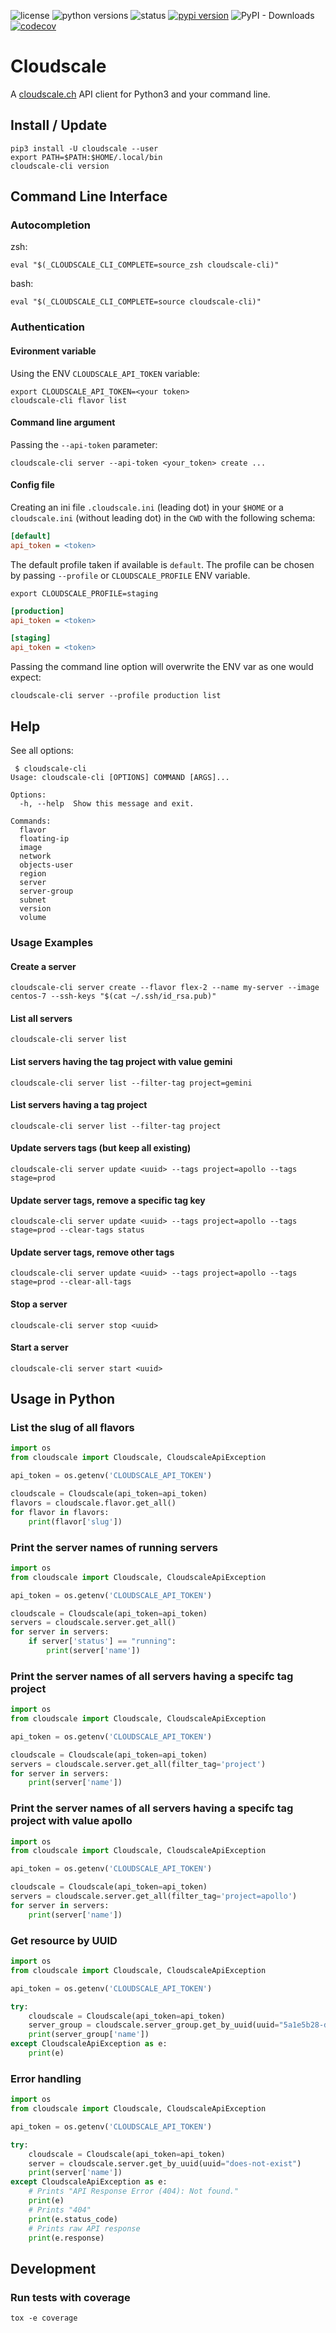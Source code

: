 ![license](https://img.shields.io/pypi/l/cloudscale.svg)
![python versions](https://img.shields.io/pypi/pyversions/cloudscale.svg)
![status](https://img.shields.io/pypi/status/cloudscale.svg)
[![pypi version](https://img.shields.io/pypi/v/cloudscale.svg)](https://pypi.org/project/cloudscale/)
![PyPI - Downloads](https://img.shields.io/pypi/dw/cloudscale)
[![codecov](https://codecov.io/gh/resmo/python-cloudscale/branch/master/graph/badge.svg)](https://codecov.io/gh/resmo/python-cloudscale)



# Cloudscale

A [cloudscale.ch](https://www.cloudscale.ch) API client for Python3 and your command line.

## Install / Update

~~~
pip3 install -U cloudscale --user
export PATH=$PATH:$HOME/.local/bin
cloudscale-cli version
~~~

## Command Line Interface

### Autocompletion

zsh:
~~~shell
eval "$(_CLOUDSCALE_CLI_COMPLETE=source_zsh cloudscale-cli)"
~~~

bash:
~~~shell
eval "$(_CLOUDSCALE_CLI_COMPLETE=source cloudscale-cli)"
~~~

### Authentication

#### Evironment variable

Using the ENV `CLOUDSCALE_API_TOKEN` variable:

~~~shell
export CLOUDSCALE_API_TOKEN=<your token>
cloudscale-cli flavor list
~~~

#### Command line argument

Passing the `--api-token` parameter:

~~~shell
cloudscale-cli server --api-token <your_token> create ...
~~~

#### Config file

Creating an ini file `.cloudscale.ini` (leading dot) in your `$HOME` or a `cloudscale.ini` (without leading dot) in the `CWD` with the following schema:

~~~ini
[default]
api_token = <token>
~~~

The default profile taken if available is `default`. The profile can be chosen by passing `--profile` or `CLOUDSCALE_PROFILE` ENV variable.

~~~
export CLOUDSCALE_PROFILE=staging
~~~

~~~ini
[production]
api_token = <token>

[staging]
api_token = <token>
~~~

Passing the command line option will overwrite the ENV var as one would expect:
~~~
cloudscale-cli server --profile production list
~~~

## Help

See all options:

~~~shell
 $ cloudscale-cli
Usage: cloudscale-cli [OPTIONS] COMMAND [ARGS]...

Options:
  -h, --help  Show this message and exit.

Commands:
  flavor
  floating-ip
  image
  network
  objects-user
  region
  server
  server-group
  subnet
  version
  volume
~~~

### Usage Examples

#### Create a server

~~~shell
cloudscale-cli server create --flavor flex-2 --name my-server --image centos-7 --ssh-keys "$(cat ~/.ssh/id_rsa.pub)"
~~~

#### List all servers

~~~shell
cloudscale-cli server list
~~~

#### List servers having the tag project with value gemini

~~~shell
cloudscale-cli server list --filter-tag project=gemini
~~~

#### List servers having a tag project

~~~shell
cloudscale-cli server list --filter-tag project
~~~

#### Update servers tags (but keep all existing)

~~~shell
cloudscale-cli server update <uuid> --tags project=apollo --tags stage=prod
~~~

#### Update server tags, remove a specific tag key

~~~shell
cloudscale-cli server update <uuid> --tags project=apollo --tags stage=prod --clear-tags status
~~~

#### Update server tags, remove other tags

~~~shell
cloudscale-cli server update <uuid> --tags project=apollo --tags stage=prod --clear-all-tags
~~~

#### Stop a server

~~~shell
cloudscale-cli server stop <uuid>
~~~

#### Start a server

~~~shell
cloudscale-cli server start <uuid>
~~~

## Usage in Python

### List the slug of all flavors
~~~python
import os
from cloudscale import Cloudscale, CloudscaleApiException

api_token = os.getenv('CLOUDSCALE_API_TOKEN')

cloudscale = Cloudscale(api_token=api_token)
flavors = cloudscale.flavor.get_all()
for flavor in flavors:
    print(flavor['slug'])
~~~

### Print the server names of running servers
~~~python
import os
from cloudscale import Cloudscale, CloudscaleApiException

api_token = os.getenv('CLOUDSCALE_API_TOKEN')

cloudscale = Cloudscale(api_token=api_token)
servers = cloudscale.server.get_all()
for server in servers:
    if server['status'] == "running":
        print(server['name'])
~~~

### Print the server names of all servers having a specifc tag project
~~~python
import os
from cloudscale import Cloudscale, CloudscaleApiException

api_token = os.getenv('CLOUDSCALE_API_TOKEN')

cloudscale = Cloudscale(api_token=api_token)
servers = cloudscale.server.get_all(filter_tag='project')
for server in servers:
    print(server['name'])
~~~

### Print the server names of all servers having a specifc tag project with value apollo
~~~python
import os
from cloudscale import Cloudscale, CloudscaleApiException

api_token = os.getenv('CLOUDSCALE_API_TOKEN')

cloudscale = Cloudscale(api_token=api_token)
servers = cloudscale.server.get_all(filter_tag='project=apollo')
for server in servers:
    print(server['name'])
~~~

### Get resource by UUID
~~~python
import os
from cloudscale import Cloudscale, CloudscaleApiException

api_token = os.getenv('CLOUDSCALE_API_TOKEN')

try:
    cloudscale = Cloudscale(api_token=api_token)
    server_group = cloudscale.server_group.get_by_uuid(uuid="5a1e5b28-d354-47a8-bfb2-01b048c20204")
    print(server_group['name'])
except CloudscaleApiException as e:
    print(e)
~~~

### Error handling
~~~python
import os
from cloudscale import Cloudscale, CloudscaleApiException

api_token = os.getenv('CLOUDSCALE_API_TOKEN')

try:
    cloudscale = Cloudscale(api_token=api_token)
    server = cloudscale.server.get_by_uuid(uuid="does-not-exist")
    print(server['name'])
except CloudscaleApiException as e:
    # Prints "API Response Error (404): Not found."
    print(e)
    # Prints "404"
    print(e.status_code)
    # Prints raw API response
    print(e.response)
~~~

## Development

### Run tests with coverage
~~~shell
tox -e coverage
~~~
